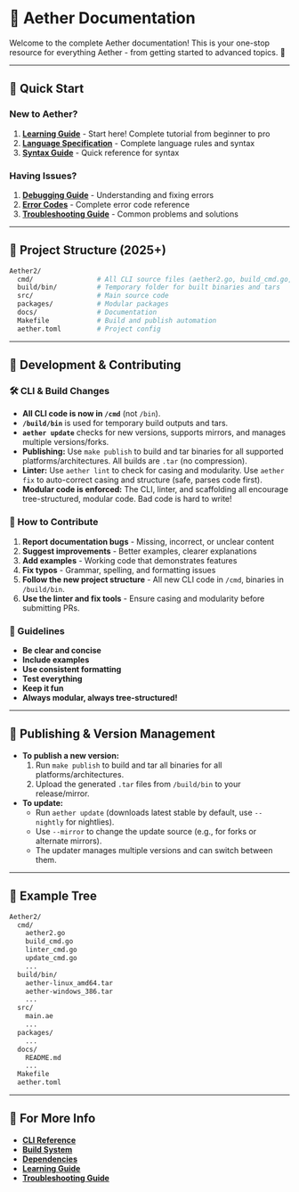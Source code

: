 # 🍕 Aether Documentation

Welcome to the complete Aether documentation! This is your one-stop resource for everything Aether - from getting started to advanced topics. 🍕

---

## 🍕 Quick Start

### New to Aether?

1. **[Learning Guide](learning.md)** - Start here! Complete tutorial from beginner to pro
2. **[Language Specification](specs.md)** - Complete language rules and syntax
3. **[Syntax Guide](syntax.md)** - Quick reference for syntax

### Having Issues?

1. **[Debugging Guide](debugging.md)** - Understanding and fixing errors
2. **[Error Codes](error-codes.md)** - Complete error code reference
3. **[Troubleshooting Guide](troubleshooting.md)** - Common problems and solutions

---

## 🍕 Project Structure (2025+)

```sh
Aether2/
  cmd/                # All CLI source files (aether2.go, build_cmd.go, etc)
  build/bin/          # Temporary folder for built binaries and tars
  src/                # Main source code
  packages/           # Modular packages
  docs/               # Documentation
  Makefile            # Build and publish automation
  aether.toml         # Project config
```

---

## 🍕 Development & Contributing

### 🛠️ CLI & Build Changes

- **All CLI code is now in `/cmd`** (not `/bin`).
- **`/build/bin`** is used for temporary build outputs and tars.
- **`aether update`** checks for new versions, supports mirrors, and manages multiple versions/forks.
- **Publishing:** Use `make publish` to build and tar binaries for all supported platforms/architectures. All builds are `.tar` (no compression).
- **Linter:** Use `aether lint` to check for casing and modularity. Use `aether fix` to auto-correct casing and structure (safe, parses code first).
- **Modular code is enforced:** The CLI, linter, and scaffolding all encourage tree-structured, modular code. Bad code is hard to write!

### 📝 How to Contribute

1. **Report documentation bugs** - Missing, incorrect, or unclear content
2. **Suggest improvements** - Better examples, clearer explanations
3. **Add examples** - Working code that demonstrates features
4. **Fix typos** - Grammar, spelling, and formatting issues
5. **Follow the new project structure** - All new CLI code in `/cmd`, binaries in `/build/bin`.
6. **Use the linter and fix tools** - Ensure casing and modularity before submitting PRs.

### 🎯 Guidelines

- **Be clear and concise**
- **Include examples**
- **Use consistent formatting**
- **Test everything**
- **Keep it fun**
- **Always modular, always tree-structured!**

---

## 🍕 Publishing & Version Management

- **To publish a new version:**
  1. Run `make publish` to build and tar all binaries for all platforms/architectures.
  2. Upload the generated `.tar` files from `/build/bin` to your release/mirror.
- **To update:**
  - Run `aether update` (downloads latest stable by default, use `--nightly` for nightlies).
  - Use `--mirror` to change the update source (e.g., for forks or alternate mirrors).
  - The updater manages multiple versions and can switch between them.

---

## 🍕 Example Tree

```sh
Aether2/
  cmd/
    aether2.go
    build_cmd.go
    linter_cmd.go
    update_cmd.go
    ...
  build/bin/
    aether-linux_amd64.tar
    aether-windows_386.tar
    ...
  src/
    main.ae
    ...
  packages/
    ...
  docs/
    README.md
    ...
  Makefile
  aether.toml
```

---

## 🍕 For More Info

- **[CLI Reference](cli.md)**
- **[Build System](build.md)**
- **[Dependencies](dependencies.md)**
- **[Learning Guide](learning.md)**
- **[Troubleshooting Guide](troubleshooting.md)**
